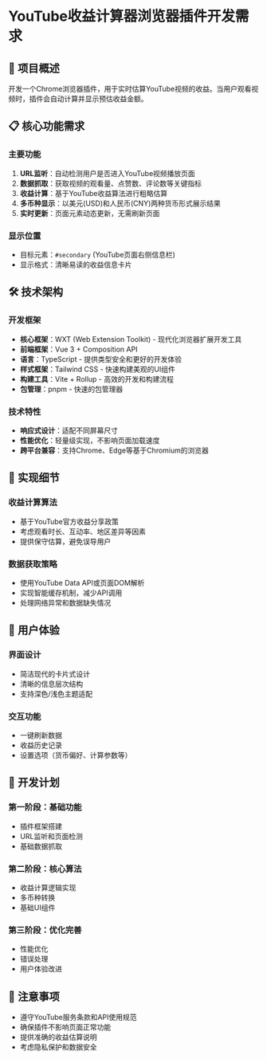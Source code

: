 # YouTube收益计算器浏览器插件开发需求

## 🎯 项目概述
开发一个Chrome浏览器插件，用于实时估算YouTube视频的收益。当用户观看视频时，插件会自动计算并显示预估收益金额。

## 📋 核心功能需求

### 主要功能
1. **URL监听**：自动检测用户是否进入YouTube视频播放页面
2. **数据抓取**：获取视频的观看量、点赞数、评论数等关键指标
3. **收益计算**：基于YouTube收益算法进行粗略估算
4. **多币种显示**：以美元(USD)和人民币(CNY)两种货币形式展示结果
5. **实时更新**：页面元素动态更新，无需刷新页面

### 显示位置
- 目标元素：`#secondary` (YouTube页面右侧信息栏)
- 显示格式：清晰易读的收益信息卡片

## 🛠️ 技术架构

### 开发框架
- **核心框架**：WXT (Web Extension Toolkit) - 现代化浏览器扩展开发工具
- **前端框架**：Vue 3 + Composition API
- **语言**：TypeScript - 提供类型安全和更好的开发体验
- **样式框架**：Tailwind CSS - 快速构建美观的UI组件
- **构建工具**：Vite + Rollup - 高效的开发和构建流程
- **包管理**：pnpm - 快速的包管理器

### 技术特性
- **响应式设计**：适配不同屏幕尺寸
- **性能优化**：轻量级实现，不影响页面加载速度
- **跨平台兼容**：支持Chrome、Edge等基于Chromium的浏览器

## 🔧 实现细节

### 收益计算算法
- 基于YouTube官方收益分享政策
- 考虑观看时长、互动率、地区差异等因素
- 提供保守估算，避免误导用户

### 数据获取策略
- 使用YouTube Data API或页面DOM解析
- 实现智能缓存机制，减少API调用
- 处理网络异常和数据缺失情况

## 📱 用户体验

### 界面设计
- 简洁现代的卡片式设计
- 清晰的信息层次结构
- 支持深色/浅色主题适配

### 交互功能
- 一键刷新数据
- 收益历史记录
- 设置选项（货币偏好、计算参数等）

## 🚀 开发计划

### 第一阶段：基础功能
- 插件框架搭建
- URL监听和页面检测
- 基础数据抓取

### 第二阶段：核心算法
- 收益计算逻辑实现
- 多币种转换
- 基础UI组件

### 第三阶段：优化完善
- 性能优化
- 错误处理
- 用户体验改进

## 📝 注意事项
- 遵守YouTube服务条款和API使用规范
- 确保插件不影响页面正常功能
- 提供准确的收益估算说明
- 考虑隐私保护和数据安全
